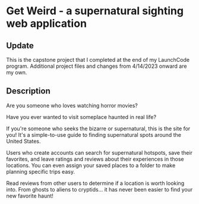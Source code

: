 # Get Weird - a supernatural sighting web application

## Update
This is the capstone project that I completed at the end of my LaunchCode program. Additional project files and changes from 4/14/2023 onward are my own.

## Description
Are you someone who loves watching horror movies?

Have you ever wanted to visit someplace haunted in real life?

If you're someone who seeks the bizarre or supernatural, this is the site for you! It's a simple-to-use guide to finding supernatural spots around the United States. 

Users who create accounts can search for supernatural hotspots, save their favorites, and leave ratings and reviews about their experiences in those locations. You can even assign your saved places to a folder to make planning specific trips easy. 

Read reviews from other users to determine if a location is worth looking into. From ghosts to aliens to cryptids... it has never been easier to find your new favorite haunt!
